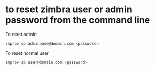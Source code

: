 # to reset zimbra user or admin password from the command line

To reset admin

```bash
zmprov sp adminname@domain.com <password>
```

To reset normal user

```bash
zmprov sp user@domain.com <password>
```
